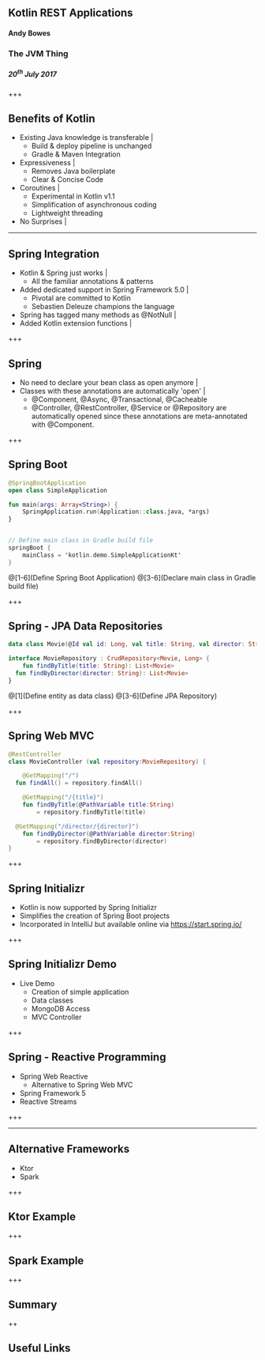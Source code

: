 ## Kotlin REST Applications
#### Andy Bowes
### The JVM Thing
##### 20<sup>th</sup> July 2017

+++
## Benefits of Kotlin
- Existing Java knowledge is transferable |
  - Build & deploy pipeline is unchanged
  - Gradle & Maven Integration
- Expressiveness |
  - Removes Java boilerplate
  - Clear & Concise Code
- Coroutines |
  - Experimental in Kotlin v1.1
  - Simplification of asynchronous coding
  - Lightweight threading
- No Surprises |

---
## Spring Integration
- Kotlin & Spring just works |
  - All the familiar annotations & patterns
- Added dedicated support in Spring Framework 5.0 |
  - Pivotal are committed to Kotlin
  - Sebastien Deleuze champions the language
- Spring has tagged many methods as @NotNull |
- Added Kotlin extension functions |

+++
## Spring

- No need to declare your bean class as open anymore |
- Classes with these annotations are automatically 'open' |
  - @Component, @Async, @Transactional, @Cacheable
  - @Controller, @RestController, @Service or @Repository are automatically opened since these annotations are meta-annotated with @Component.

+++
## Spring Boot

``` Kotlin
@SpringBootApplication
open class SimpleApplication

fun main(args: Array<String>) {
    SpringApplication.run(Application::class.java, *args)
}


// Define main class in Gradle build file
springBoot {
    mainClass = 'kotlin.demo.SimpleApplicationKt'
}
```
@[1-6](Define Spring Boot Application)
@[3-6](Declare main class in Gradle build file)

+++
## Spring - JPA Data Repositories
``` Kotlin
data class Movie(@Id val id: Long, val title: String, val director: String)

interface MovieRepository : CrudRepository<Movie, Long> {
	fun findByTitle(title: String): List<Movie>
  fun findByDirector(director: String): List<Movie>
}
```
@[1](Define entity as data class)
@[3-6](Define JPA Repository)

+++
## Spring Web MVC

``` Kotlin
@RestController
class MovieController (val repository:MovieRepository) {

	@GetMapping("/")
  fun findAll() = repository.findAll()

	@GetMapping("/{title}")
	fun findByTitle(@PathVariable title:String)
		= repository.findByTitle(title)

  @GetMapping("/director/{director}")
  	fun findByDirector(@PathVariable director:String)
  		= repository.findByDirector(director)
}
```

+++
## Spring Initializr
- Kotlin is now supported by Spring Initializr
- Simplifies the creation of Spring Boot projects
- Incorporated in IntelliJ but available online via https://start.spring.io/

+++
## Spring Initializr Demo
- Live Demo
  - Creation of simple application
  - Data classes
  - MongoDB Access
  - MVC Controller

+++
## Spring - Reactive Programming
- Spring Web Reactive
  - Alternative to Spring Web MVC
- Spring Framework 5
- Reactive Streams

+++


---
## Alternative Frameworks
- Ktor
- Spark

+++
## Ktor Example




+++
## Spark Example



+++
## Summary


++
## Useful Links
